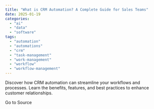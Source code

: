 ```yaml
---
title: "What is CRM Automation? A Complete Guide for Sales Teams"
date: 2025-01-19
categories: 
  - "ai"
  - "data"
  - "software"
tags: 
  - "automation"
  - "automations"
  - "crm"
  - "task-management"
  - "work-management"
  - "workflow"
  - "workflow-management"
---
```


Discover how CRM automation can streamline your workflows and processes. Learn the benefits, features, and best practices to enhance customer relationships.

Go to Source
